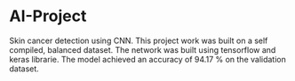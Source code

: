 # AI-Project
Skin cancer detection using CNN. This project work was built on a self compiled, balanced dataset.
The network was built using tensorflow and keras librarie. 
The model achieved an accuracy of 94.17 % on the validation dataset.

